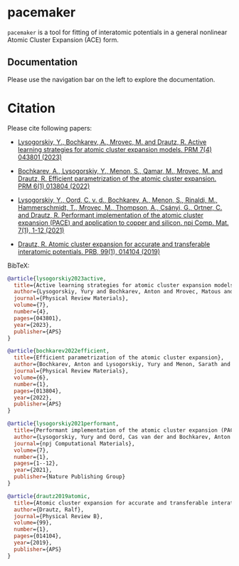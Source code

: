 # pacemaker

`pacemaker` is a tool for fitting of interatomic potentials in a general nonlinear Atomic Cluster Expansion (ACE) form.

## Documentation

Please use the navigation bar on the left to explore the documentation.


# Citation

Please cite following papers:
* [Lysogorskiy, Y., Bochkarev, A., Mrovec, M. and Drautz, R. Active learning strategies for atomic cluster expansion models. PRM 7(4) 043801 (2023)](https://journals.aps.org/prmaterials/abstract/10.1103/PhysRevMaterials.7.043801)
  
* [Bochkarev, A., Lysogorskiy, Y., Menon, S., Qamar, M., Mrovec, M. and Drautz, R. Efficient parametrization of the atomic cluster expansion. PRM 6(1) 013804 (2022)](https://journals.aps.org/prmaterials/abstract/10.1103/PhysRevMaterials.6.013804)
  
* [Lysogorskiy, Y., Oord, C. v. d., Bochkarev, A., Menon, S., Rinaldi, M., Hammerschmidt, T., Mrovec, M., Thompson, A., Csányi, G., Ortner, C. and  Drautz, R. Performant implementation of the atomic cluster expansion (PACE) and application to copper and silicon. npj Comp. Mat. 7(1), 1-12 (2021)](https://www.nature.com/articles/s41524-021-00559-9)
  
* [Drautz, R. Atomic cluster expansion for accurate and transferable interatomic potentials. PRB, 99(1), 014104 (2019)](https://journals.aps.org/prb/abstract/10.1103/PhysRevB.99.014104)

BibTeX:

```bibtex
@article{lysogorskiy2023active,
  title={Active learning strategies for atomic cluster expansion models},
  author={Lysogorskiy, Yury and Bochkarev, Anton and Mrovec, Matous and Drautz, Ralf},
  journal={Physical Review Materials},
  volume={7},
  number={4},
  pages={043801},
  year={2023},
  publisher={APS}
}

@article{bochkarev2022efficient,
  title={Efficient parametrization of the atomic cluster expansion},
  author={Bochkarev, Anton and Lysogorskiy, Yury and Menon, Sarath and Qamar, Minaam and Mrovec, Matous and Drautz, Ralf},
  journal={Physical Review Materials},
  volume={6},
  number={1},
  pages={013804},
  year={2022},
  publisher={APS}
}

@article{lysogorskiy2021performant,
  title={Performant implementation of the atomic cluster expansion (PACE) and application to copper and silicon},
  author={Lysogorskiy, Yury and Oord, Cas van der and Bochkarev, Anton and Menon, Sarath and Rinaldi, Matteo and Hammerschmidt, Thomas and Mrovec, Matous and Thompson, Aidan and Cs{\'a}nyi, G{\'a}bor and Ortner, Christoph and others},
  journal={npj Computational Materials},
  volume={7},
  number={1},
  pages={1--12},
  year={2021},
  publisher={Nature Publishing Group}
}

@article{drautz2019atomic,
  title={Atomic cluster expansion for accurate and transferable interatomic potentials},
  author={Drautz, Ralf},
  journal={Physical Review B},
  volume={99},
  number={1},
  pages={014104},
  year={2019},
  publisher={APS}
}
```
